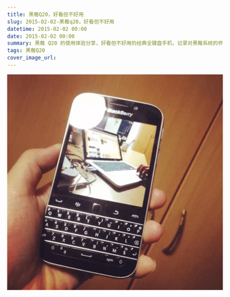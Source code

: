 ```yaml
---
title: 黑莓Q20，好看但不好用
slug: 2015-02-02-黑莓q20，好看但不好用
datetime: 2015-02-02 00:00
date: 2015-02-02 00:00
summary: 黑莓 Q20 的使用体验分享，好看但不好用的经典全键盘手机，记录对黑莓系统的怀念和无奈。
tags: 黑莓Q20
cover_image_url: 
---
```

![40609-vlhqi6yqj3i.png](../assets/2020/09/3867982781.png)